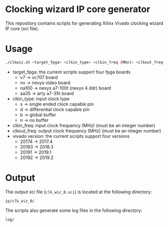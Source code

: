 # Clocking wizard IP core generator
This repository contains scripts for generating Xilinx Vivado clocking wizard IP core (xci file).

# Usage
```bash
./clkwiz.sh <target_fpga> <clkin_type> <clkin_freq (MHz)> <clkout_freq (MHz)> <vivado version (e.g., 20174, 20183, etc.)>
```
- target_fpga: the current scripts support four fpga boards
  - v7 &rarr; vc707 board
  - nv &rarr; nexys video board
  - na100 &rarr; nexys a7-100t (nexys 4 ddr) board
  - aa35 &rarr; arty a7-35t board
- clkin_type: input clock type
  - s &rarr; single ended clock capable pin
  - d &rarr; differential clock capable pin
  - b &rarr; global buffer
  - n &rarr; no buffer
- clkin_freq: input clock frequency (MHz) (must be an integer number)
- clkout_freq: output clock frequency (MHz) (must be an integer number)
- vivado version: the current scripts support four versions
  - 20174 &rarr; 2017.4
  - 20183 &rarr; 2018.3
  - 20191 &rarr; 2019.1
  - 20192 &rarr; 2019.2

# Output
The output xci file (```clk_wiz_0.xci```) is located at the following directory:
```
ip/clk_wiz_0/
```
The scripts also generate some log files in the following directory:
```
log/
```
